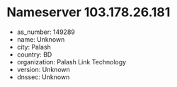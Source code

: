 # Nameserver 103.178.26.181

* as_number: 149289
* name: Unknown
* city: Palash
* country: BD
* organization: Palash Link Technology
* version: Unknown
* dnssec: Unknown
